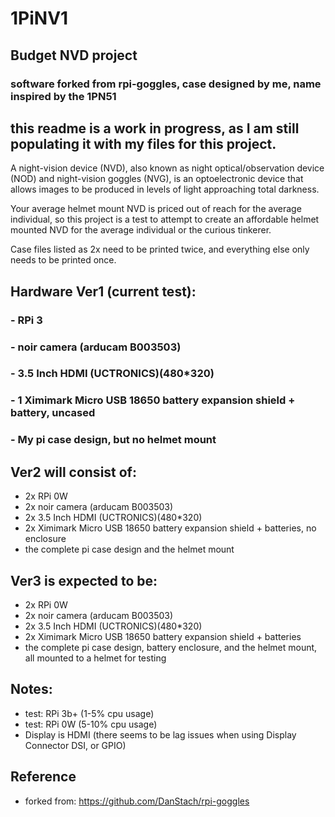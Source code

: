 # 1PiNV1
## Budget NVD project

### software forked from rpi-goggles, case designed by me, name inspired by the 1PN51

## this readme is a work in progress, as I am still populating it with my files for this project.

A night-vision device (NVD), also known as night optical/observation device (NOD) and night-vision goggles (NVG), is an optoelectronic device that allows images to be produced in levels of light approaching total darkness.

Your average helmet mount NVD is priced out of reach for the average individual, so this project is a test to attempt to create an affordable helmet mounted NVD for the average individual or the curious tinkerer.

Case files listed as 2x need to be printed twice, and everything else only needs to be printed once.

## Hardware Ver1 (current test):
### - RPi 3 
### - noir camera (arducam B003503)
### - 3.5 Inch HDMI (UCTRONICS)(480*320)
### - 1 Ximimark Micro USB 18650 battery expansion shield + battery, uncased
### - My pi case design, but no helmet mount

## Ver2 will consist of:
- 2x RPi 0W
- 2x noir camera (arducam B003503)
- 2x 3.5 Inch HDMI (UCTRONICS)(480*320)
- 2x Ximimark Micro USB 18650 battery expansion shield + batteries, no enclosure
- the complete pi case design and the helmet mount

## Ver3 is expected to be:
- 2x RPi 0W
- 2x noir camera (arducam B003503)
- 2x 3.5 Inch HDMI (UCTRONICS)(480*320)
- 2x Ximimark Micro USB 18650 battery expansion shield + batteries
- the complete pi case design, battery enclosure, and the helmet mount, all mounted to a helmet for testing

## Notes:
- test: RPi 3b+ (1-5% cpu usage)
- test: RPi 0W (5-10% cpu usage)
- Display is HDMI (there seems to be lag issues when using Display Connector DSI, or GPIO)

## Reference
- forked from: https://github.com/DanStach/rpi-goggles

